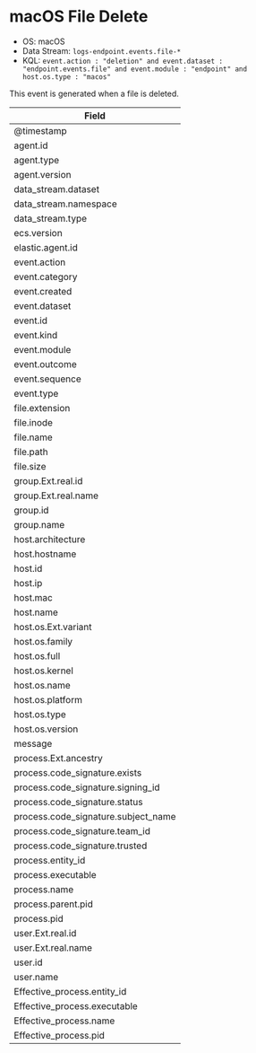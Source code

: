 # macOS File Delete

- OS: macOS
- Data Stream: `logs-endpoint.events.file-*`
- KQL: `event.action : "deletion" and event.dataset : "endpoint.events.file" and event.module : "endpoint" and host.os.type : "macos"`

This event is generated when a file is deleted.


| Field |
|---|
| @timestamp |
| agent.id |
| agent.type |
| agent.version |
| data_stream.dataset |
| data_stream.namespace |
| data_stream.type |
| ecs.version |
| elastic.agent.id |
| event.action |
| event.category |
| event.created |
| event.dataset |
| event.id |
| event.kind |
| event.module |
| event.outcome |
| event.sequence |
| event.type |
| file.extension |
| file.inode |
| file.name |
| file.path |
| file.size |
| group.Ext.real.id |
| group.Ext.real.name |
| group.id |
| group.name |
| host.architecture |
| host.hostname |
| host.id |
| host.ip |
| host.mac |
| host.name |
| host.os.Ext.variant |
| host.os.family |
| host.os.full |
| host.os.kernel |
| host.os.name |
| host.os.platform |
| host.os.type |
| host.os.version |
| message |
| process.Ext.ancestry |
| process.code_signature.exists |
| process.code_signature.signing_id |
| process.code_signature.status |
| process.code_signature.subject_name |
| process.code_signature.team_id |
| process.code_signature.trusted |
| process.entity_id |
| process.executable |
| process.name |
| process.parent.pid |
| process.pid |
| user.Ext.real.id |
| user.Ext.real.name |
| user.id |
| user.name |
| Effective_process.entity_id |
| Effective_process.executable |
| Effective_process.name |
| Effective_process.pid |

